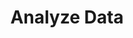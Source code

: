 ---
title: Analyze Data
excerpt: >-
  Analyze multiple documents all at once, either by passing a list of Document
  IDs or by passing a dataset name. If both are pased, we will use the
  intersection of the two. Analysis works by passing a list of questions in
  natural language. If a schemaId is passed, the AI will first use the
  standardizations of those documents under the provided schema to narrow down
  which documents are relevant. Only then, it will analyze the documents and
  provide answers to the questions, along with confidence scores and citations.

  If a schemaId is not passed, the AI will manually examine all documents, with
  a limit of 50.
   When schemaId is passed, the AI can optionally also perform database queries for statistical calculations and         answer the questions based on those results.
api:
  file: openapi-(2).json
  operationId: post_analyze_data
hidden: false
---